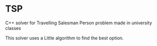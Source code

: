 # TSP
C++ solver for Travelling Salesman Person problem made in university classes

This solver uses a Little algorithm to find the best option.
